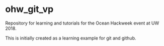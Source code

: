 # ohw_git_vp
Repository for learning and tutorials for the Ocean Hackweek event at UW 2018.

This is initially created as a learning example for git and github.


